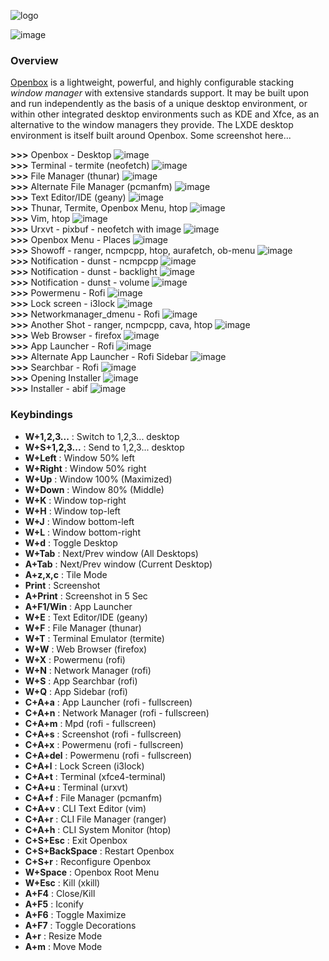 ![logo](https://raw.githubusercontent.com/adi1090x/archlinux/master/images/logo_ob.png) <br />

![image](https://raw.githubusercontent.com/adi1090x/archlinux/master/images/openbox.jpeg) <br />

### Overview
[Openbox](http://openbox.org/wiki/Main_Page) is a lightweight, powerful, and highly configurable stacking *window manager* with extensive standards support. It may be built upon and run independently as the basis of a unique desktop environment, or within other integrated desktop environments such as KDE and Xfce, as an alternative to the window managers they provide. The LXDE desktop environment is itself built around Openbox. Some screenshot here...

**>>>** Openbox - Desktop
![image](https://raw.githubusercontent.com/adi1090x/archlinux/master/images/openbox/ob_1.png) <br />
**>>>** Terminal - termite (neofetch)
![image](https://raw.githubusercontent.com/adi1090x/archlinux/master/images/openbox/ob_2.png) <br />
**>>>** File Manager (thunar)
![image](https://raw.githubusercontent.com/adi1090x/archlinux/master/images/openbox/ob_3.png) <br />
**>>>** Alternate File Manager (pcmanfm)
![image](https://raw.githubusercontent.com/adi1090x/archlinux/master/images/openbox/ob_4.png) <br />
**>>>** Text Editor/IDE (geany)
![image](https://raw.githubusercontent.com/adi1090x/archlinux/master/images/openbox/ob_5.png) <br />
**>>>** Thunar, Termite, Openbox Menu, htop
![image](https://raw.githubusercontent.com/adi1090x/archlinux/master/images/openbox/ob_6.png) <br />
**>>>** Vim, htop
![image](https://raw.githubusercontent.com/adi1090x/archlinux/master/images/openbox/ob_7.png) <br />
**>>>** Urxvt - pixbuf - neofetch with image
![image](https://raw.githubusercontent.com/adi1090x/archlinux/master/images/openbox/ob_8.png) <br />
**>>>** Openbox Menu - Places
![image](https://raw.githubusercontent.com/adi1090x/archlinux/master/images/openbox/ob_9.png) <br />
**>>>** Showoff - ranger, ncmpcpp, htop, aurafetch, ob-menu
![image](https://raw.githubusercontent.com/adi1090x/archlinux/master/images/openbox/ob_10.png) <br />
**>>>** Notification - dunst - ncmpcpp
![image](https://raw.githubusercontent.com/adi1090x/archlinux/master/images/openbox/ob_11.png) <br />
**>>>** Notification - dunst - backlight
![image](https://raw.githubusercontent.com/adi1090x/archlinux/master/images/openbox/ob_12.png) <br />
**>>>** Notification - dunst - volume
![image](https://raw.githubusercontent.com/adi1090x/archlinux/master/images/openbox/ob_13.png) <br />
**>>>** Powermenu - Rofi
![image](https://raw.githubusercontent.com/adi1090x/archlinux/master/images/openbox/ob_14.png) <br />
**>>>** Lock screen - i3lock
![image](https://raw.githubusercontent.com/adi1090x/archlinux/master/images/openbox/ob_15.png) <br />
**>>>** Networkmanager_dmenu - Rofi
![image](https://raw.githubusercontent.com/adi1090x/archlinux/master/images/openbox/ob_16.png) <br />
**>>>** Another Shot - ranger, ncmpcpp, cava, htop
![image](https://raw.githubusercontent.com/adi1090x/archlinux/master/images/openbox/ob_17.png) <br />
**>>>** Web Browser - firefox
![image](https://raw.githubusercontent.com/adi1090x/archlinux/master/images/openbox/ob_18.png) <br />
**>>>** App Launcher - Rofi
![image](https://raw.githubusercontent.com/adi1090x/archlinux/master/images/openbox/ob_19.png) <br />
**>>>** Alternate App Launcher - Rofi Sidebar
![image](https://raw.githubusercontent.com/adi1090x/archlinux/master/images/openbox/ob_20.png) <br />
**>>>** Searchbar - Rofi
![image](https://raw.githubusercontent.com/adi1090x/archlinux/master/images/openbox/ob_21.png) <br />
**>>>** Opening Installer
![image](https://raw.githubusercontent.com/adi1090x/archlinux/master/images/openbox/ob_22.png) <br />
**>>>** Installer - abif
![image](https://raw.githubusercontent.com/adi1090x/archlinux/master/images/openbox/ob_23.png) <br />

### Keybindings

+ **W+1,2,3...** : Switch to 1,2,3... desktop
+ **W+S+1,2,3...** : Send to 1,2,3... desktop
+ **W+Left** : Window 50% left
+ **W+Right** : Window 50% right
+ **W+Up** : Window 100% (Maximized)
+ **W+Down** : Window 80% (Middle)
+ **W+K** : Window top-right
+ **W+H** : Window top-left
+ **W+J** : Window bottom-left
+ **W+L** : Window bottom-right
+ **W+d** : Toggle Desktop
+ **W+Tab** : Next/Prev window (All Desktops)
+ **A+Tab** : Next/Prev window (Current Desktop)
+ **A+z,x,c** : Tile Mode
+ **Print** : Screenshot
+ **A+Print** : Screenshot in 5 Sec
+ **A+F1/Win** : App Launcher
+ **W+E** : Text Editor/IDE (geany)
+ **W+F** : File Manager (thunar)
+ **W+T** : Terminal Emulator (termite)
+ **W+W** : Web Browser (firefox)
+ **W+X** : Powermenu (rofi)
+ **W+N** : Network Manager (rofi)
+ **W+S** : App Searchbar (rofi)
+ **W+Q** : App Sidebar (rofi)
+ **C+A+a** : App Launcher (rofi - fullscreen)
+ **C+A+n** : Network Manager (rofi - fullscreen)
+ **C+A+m** : Mpd (rofi - fullscreen)
+ **C+A+s** : Screenshot (rofi - fullscreen)
+ **C+A+x** : Powermenu (rofi - fullscreen)
+ **C+A+del** : Powermenu (rofi - fullscreen)
+ **C+A+l** : Lock Screen (i3lock)
+ **C+A+t** : Terminal (xfce4-terminal)
+ **C+A+u** : Terminal (urxvt)
+ **C+A+f** : File Manager (pcmanfm)
+ **C+A+v** : CLI Text Editor (vim)
+ **C+A+r** : CLI File Manager (ranger)
+ **C+A+h** : CLI System Monitor (htop)
+ **C+S+Esc** : Exit Openbox
+ **C+S+BackSpace** : Restart Openbox
+ **C+S+r** : Reconfigure Openbox
+ **W+Space** : Openbox Root Menu
+ **W+Esc** : Kill (xkill)
+ **A+F4** : Close/Kill
+ **A+F5** : Iconify
+ **A+F6** : Toggle Maximize
+ **A+F7** : Toggle Decorations
+ **A+r** : Resize Mode
+ **A+m** : Move Mode
